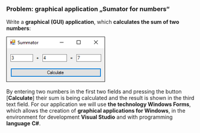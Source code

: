 ### Problem: graphical application „Sumator for numbers“

Write a **graphical (GUI) application**, which **calculates the sum of two numbers**:

![](/assets/chapter-1-images/07.Numbers-sum-01.png)

By entering two numbers in the first two fields and pressing the button [**Calculate**] their sum is being calculated and the result is shown in the third text field. For our application we will use **the technology Windows Forms**, which allows the creation of **graphical applications for Windows**, in the environment for development **Visual Studio** and with programming **language** **C#**.
